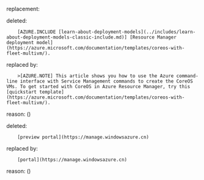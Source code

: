 replacement:

deleted:

		[AZURE.INCLUDE [learn-about-deployment-models](../includes/learn-about-deployment-models-classic-include.md)] [Resource Manager deployment model](https://azure.microsoft.com/documentation/templates/coreos-with-fleet-multivm/).

replaced by:

		>[AZURE.NOTE] This article shows you how to use the Azure command-line interface with Service Management commands to create the CoreOS VMs. To get started with CoreOS in Azure Resource Manager, try this [quickstart template](https://azure.microsoft.com/documentation/templates/coreos-with-fleet-multivm/).

reason: ()

deleted:

		[preview portal](https://manage.windowsazure.cn)

replaced by:

		[portal](https://manage.windowsazure.cn)

reason: ()
